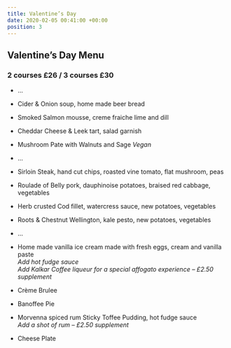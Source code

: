 ```yaml
---
title: Valentine’s Day
date: 2020-02-05 00:41:00 +00:00
position: 3
---
```


## Valentine’s Day Menu
### 2 courses £26 / 3 courses £30

* ...

* Cider & Onion soup, home made beer bread

* Smoked Salmon mousse, creme fraiche lime and dill

* Cheddar Cheese & Leek tart, salad garnish

* Mushroom Pate with Walnuts and Sage *Vegan*

* ...

* Sirloin Steak, hand cut chips, roasted vine tomato, flat mushroom, peas

* Roulade of Belly pork, dauphinoise potatoes, braised red cabbage, vegetables

* Herb crusted Cod fillet, watercress sauce, new potatoes, vegetables

* Roots & Chestnut Wellington, kale pesto, new potatoes, vegetables

* ...

* Home made vanilla ice cream made with fresh eggs, cream and vanilla paste  
*Add hot fudge sauce*  
*Add Kalkar Coffee liqueur for a special affogato experience – £2.50 supplement*

* Crème Brulee

* Banoffee Pie

* Morvenna spiced rum Sticky Toffee Pudding, hot fudge sauce  
*Add a shot of rum – £2.50 supplement*  

* Cheese Plate
